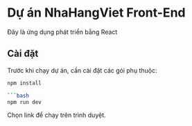 # Dự án NhaHangViet Front-End

Đây là ứng dụng phát triển bằng React

## Cài đặt

Trước khi chạy dự án, cần cài đặt các gói phụ thuộc:

````bash
npm install

```bash
npm run dev

````

Chọn link để chạy trên trình duyệt.
